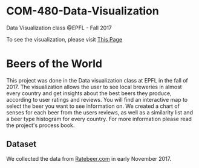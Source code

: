 # COM-480-Data-Visualization
Data Visualization class @EPFL - Fall 2017

To see the visualization, please visit [This Page](https://montalex.github.io/COM-480-Data-Visualization)

# Beers of the World
This project was done in the Data visualization class at EPFL in the fall of 2017. The visualization allows the user to see local breweries in almost every country and get insights about the best beers they produce, according to user ratings and reviews. You will find an interactive map to select the beer you want to see information on. We created a chart of senses for each beer from the users reviews, as well as a similarity list and a beer type histogram for every country. For more information please read the project's process book.

## Dataset
We collected the data from [Ratebeer.com](https://ratebeer.com) in early November 2017.
